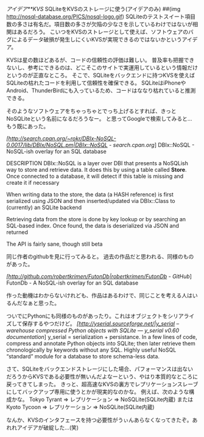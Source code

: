 *アイデア**KVS* SQLiteをKVSのストレージに使う(アイデアのみ)
 ##(img http://nosql-database.org/PICS/nosql-logo.gif)
SQLiteのテストスイート項目数の多さは有名だ。項目数の多さが欠陥の少なさを示しているわけではないが相関はあるだろう。
こいつをKVSのストレージとして使えば、ソフトウェアのバグによるデータ破損が発生しにくいKVSが実現できるのではないかというアイデア。

KVSは星の数ほどあるが、コードの信頼性の評価は難しい。
普及率も把握できないし、参考にできるのは、どこそこのサイトで実運用しているという情報だけというのが正直なところ。
そこで、SQLiteをバックエンドに持つKVSを使えばSQLiteの枯れたコードを利用して信頼性を確保できる。
SQLiteはiPhoneやAndroid、ThunderBirdにも入っているため、コードはななり枯れていると推測できる。

そのようなソフトウェアをちゃっちゃとでっち上げるとすれば、きっとNoSQLiteという名前になるだろうなー。
と思ってGoogleで検索してみると… もう既にあった。

 *[http://search.cpan.org/~rokr/DBIx-NoSQL-0.0017/lib/DBIx/NoSQL.pm|DBIx::NoSQL - search.cpan.org*]
  DBIx::NoSQL - NoSQL-ish overlay for an SQL database
 
 DESCRIPTION
  DBIx::NoSQL is a layer over DBI that presents a NoSQLish way to
  store and retrieve data. It does this by using a table called
  __Store__. Once connected to a database, it will detect if this
  table is missing and create it if necessary
  
  When writing data to the store, the data (a HASH reference) is first
  serialized using JSON and then inserted/updated via DBIx::Class to
  (currently) an SQLite backend
  
  Retrieving data from the store is done by key lookup or by searching
  an SQL-based index. Once found, the data is deserialized via JSON
  and returned
  
  The API is fairly sane, though still beta

同じ作者のgithubを見に行ってみると。
過去の作品だと思われる、同様のものがあった。

 *[http://github.com/robertkrimen/FutonDb|robertkrimen/FutonDb - GitHub*]
  FutonDb - A NoSQL-ish overlay for an SQL database

作った動機はわからないけれども、作品はあるわけで、同じことを考える人はいるんだなぁと思った。

ついでにPythonにも同様のものがあったり。これはオブジェクトをシリアライズして保存するやつだけど。
 *[http://yserial.sourceforge.net/|y_serial – warehouse compressed Python objects with SQLite — y_serial v0.60 documentation*]
  y_serial = serialization + persistance. In a few lines of code,
  compress and annotate Python objects into SQLite; then later
  retrieve them chronologically by keywords without any SQL. Highly
  useful NoSQL “standard” module for a database to store schema-less
  data.

さて、SQLiteをバックエンドストレージにした場合、パフォーマンスは出ないだろうからKVSである必要性が無いんだよなーという、やはり本質的なところに戻ってきてしまった。
きっと、超高速なKVSの裏方でレプリケーションスレーブにしてバックアップ専用に使うとかが現実的なのかな。
例えば、次のような構成かな。
 Tokyo Tyrant => レプリケーション => NoSQLite(SQLite内蔵)
 または
 Kyoto Tycoon => レプリケーション => NoSQLite(SQLite内蔵)

なんか、KVSのインタフェースを持つ必要性がうぃんあらなくなってきたぞ。あれれアイデアが破綻した…(笑)
